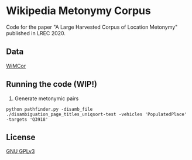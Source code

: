# Wikipedia Metonymy Corpus

Code for the paper "A Large Harvested Corpus of Location Metonymy" published in LREC 2020.

## Data

[WiMCor](https://kevinalexmathews.github.io/software/)

## Running the code (WIP!)

1. Generate metonymic pairs

```python pathfinder.py -disamb_file ./disambiguation_page_titles_uniqsort-test -vehicles 'PopulatedPlace' -targets 'Q3918'```

## License

[GNU GPLv3](LICENSE)
